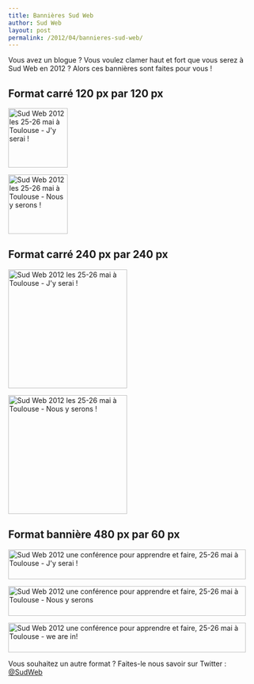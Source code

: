 ```yaml
---
title: Bannières Sud Web
author: Sud Web
layout: post
permalink: /2012/04/bannieres-sud-web/
---
```

Vous avez un blogue ? Vous voulez clamer haut et fort que vous serez à Sud Web en 2012 ? Alors ces bannières sont faites pour vous !

## Format carré 120 <abbr>px</abbr> par 120 <abbr>px</abbr>

[<img class="alignnone size-full wp-image-691" title="Bannière J'y serai, 120 par 120" src="http://sudweb.fr/2012/wp-content/uploads/2012/04/Banniere2012-120px.png" alt="Sud Web 2012 les 25-26 mai à Toulouse - J'y serai !" width="120" height="120" />][1]

[<img class="alignnone size-full wp-image-690" title="Bannière Nous y serons, 120 par 120" src="http://sudweb.fr/2012/wp-content/uploads/2012/04/Banniere2012-120px-nous.png" alt="Sud Web 2012 les 25-26 mai à Toulouse - Nous y serons !" width="120" height="120" />][2]

## Format carré 240 <abbr>px</abbr> par 240 <abbr>px</abbr>

[<img class="alignnone size-full wp-image-693" title="bannière j'y serai, 240 par 240" src="http://sudweb.fr/2012/wp-content/uploads/2012/04/Banniere2012-240px.png" alt="Sud Web 2012 les 25-26 mai à Toulouse - J'y serai !" width="240" height="240" />][3]

[<img class="alignnone size-full wp-image-692" title="Bannière nous y serons, 240 par 240" src="http://sudweb.fr/2012/wp-content/uploads/2012/04/Banniere2012-240px-nous.png" alt="Sud Web 2012 les 25-26 mai à Toulouse - Nous y serons !" width="240" height="240" />][4]

## Format bannière 480 <abbr>px</abbr> par 60 <abbr>px</abbr>

[<img class="alignnone size-full wp-image-694" title="Bannière J'y serai, 480 par 60" src="http://sudweb.fr/2012/wp-content/uploads/2012/04/Banniere2012-480-j-y-serai.png" alt="Sud Web 2012 une conférence pour apprendre et faire, 25-26 mai à Toulouse - J'y serai !" width="480" height="60" />][5]

[<img class="alignnone size-full wp-image-695" title="Bannière Nous y serons, 480 par 60" src="http://sudweb.fr/2012/wp-content/uploads/2012/04/Banniere2012-480-Nous-y-serons.png" alt="Sud Web 2012 une conférence pour apprendre et faire, 25-26 mai à Toulouse - Nous y serons" width="480" height="60" />][6]

[<img class="alignnone size-full wp-image-696" title="Bannière nous y serons en anglais, 480 par 60" src="http://sudweb.fr/2012/wp-content/uploads/2012/04/Banniere2012-480-we.png" alt="Sud Web 2012 une conférence pour apprendre et faire, 25-26 mai à Toulouse - we are in!" width="480" height="60" />][7]

Vous souhaitez un autre format ? Faites-le nous savoir sur Twitter : [@SudWeb][8]

 [1]: http://sudweb.fr/2012/wp-content/uploads/2012/04/Banniere2012-120px.png
 [2]: http://sudweb.fr/2012/wp-content/uploads/2012/04/Banniere2012-120px-nous.png
 [3]: http://sudweb.fr/2012/wp-content/uploads/2012/04/Banniere2012-240px.png
 [4]: http://sudweb.fr/2012/wp-content/uploads/2012/04/Banniere2012-240px-nous.png
 [5]: http://sudweb.fr/2012/wp-content/uploads/2012/04/Banniere2012-480-j-y-serai.png
 [6]: http://sudweb.fr/2012/wp-content/uploads/2012/04/Banniere2012-480-Nous-y-serons.png
 [7]: http://sudweb.fr/2012/wp-content/uploads/2012/04/Banniere2012-480-we.png
 [8]: http://twitter.com/sudweb
